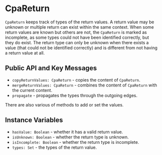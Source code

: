 # CpaReturn

`CpaReturn` keeps track of types of the return values. A return value may be
unknown or multiple return can exist within the same context. When some return
values are known but others are not, the `CpaReturn` is marked as incomplete, as
some types could not have been identified correctly, but they do exist.
The return type can only be unknown when there exists a value (that could not be
identified correctly) and is different from not having a return value at all.

## Public API and Key Messages

- `copyReturnValues: CpaReturn` - copies the content of `CpaReturn`.
- `mergeReturnValues: CpaReturn` - combines the content of `CpaReturn` with
    the current content.
- `propagate` - propagates the types through the outgoing edges.

There are also various of methods to add or set the values.

## Instance Variables

- `hasValue: Boolean` - whether it has a valid return value.
- `isUnknown: Boolean` - whether the return type is unknown.
- `isIncomplete: Boolean` - whether the return type is incomplete.
- `types: Set` - the types of the return value.
